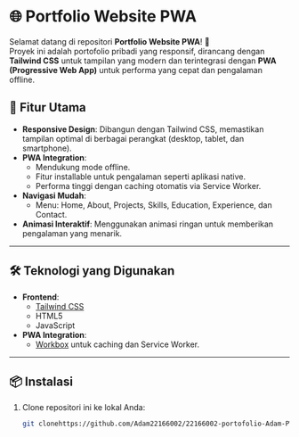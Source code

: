 # 🌐 Portfolio Website PWA  

Selamat datang di repositori **Portfolio Website PWA**! 🎉  
Proyek ini adalah portofolio pribadi yang responsif, dirancang dengan **Tailwind CSS** untuk tampilan yang modern dan terintegrasi dengan **PWA (Progressive Web App)** untuk performa yang cepat dan pengalaman offline.

## 🚀 Fitur Utama  
- **Responsive Design**: Dibangun dengan Tailwind CSS, memastikan tampilan optimal di berbagai perangkat (desktop, tablet, dan smartphone).  
- **PWA Integration**:  
  - Mendukung mode offline.  
  - Fitur installable untuk pengalaman seperti aplikasi native.  
  - Performa tinggi dengan caching otomatis via Service Worker.  
- **Navigasi Mudah**:  
  - Menu: Home, About, Projects, Skills, Education, Experience, dan Contact.  
- **Animasi Interaktif**: Menggunakan animasi ringan untuk memberikan pengalaman yang menarik.  

---

## 🛠️ Teknologi yang Digunakan  
- **Frontend**:  
  - [Tailwind CSS](https://tailwindcss.com/)  
  - HTML5  
  - JavaScript  
- **PWA Integration**:  
  - [Workbox](https://developer.chrome.com/docs/workbox/) untuk caching dan Service Worker.  

---

## 📦 Instalasi  

1. Clone repositori ini ke lokal Anda:  
   ```bash
   git clonehttps://github.com/Adam22166002/22166002-portofolio-Adam-PWA-.git
